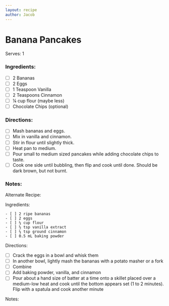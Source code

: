 ```yaml
---
layout: recipe
author: Jacob
---
```


# Banana Pancakes

Serves: 1

### Ingredients:

- [ ] 2 Bananas
- [ ] 2 Eggs
- [ ] 1 Teaspoon Vanilla
- [ ] 2 Teaspoons Cinnamon
- [ ] ¼ cup flour (maybe less)
- [ ] Chocolate Chips (optional)

### Directions:

- [ ] Mash bananas and eggs.
- [ ] Mix in vanilla and cinnamon.
- [ ] Stir in flour until slightly thick.
- [ ] Heat pan to medium.
- [ ] Pour small to medium sized pancakes while adding chocolate chips to taste.
- [ ] Cook one side until bubbling, then flip and cook until done. Should be dark brown, but not burnt.

### Notes:

Alternate Recipe:

Ingredients:

    - [ ] 2 ripe bananas
    - [ ] 2 eggs
    - [ ] ¼ cup flour
    - [ ] ½ tsp vanilla extract
    - [ ] ¼ tsp ground cinnamon
    - [ ] 0.5 mL baking powder

Directions:

- [ ] Crack the eggs in a bowl and whisk them
- [ ] In another bowl, lightly mash the bananas with a potato masher or a fork
- [ ] Combine
- [ ] Add baking powder, vanilla, and cinnamon
- [ ] Pour about a hand size of batter at a time onto a skillet placed over a medium-low heat and cook until the bottom appears set (1 to 2 minutes). Flip with a spatula and cook another minute

Notes:

